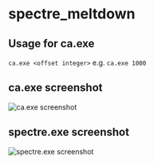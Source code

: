 # spectre_meltdown

## Usage for ca.exe
`ca.exe <offset integer>`
e.g. 
`ca.exe 1000`

## ca.exe screenshot

![ca.exe screenshot](https://github.com/bao7uo/spectre_meltdown/raw/master/images/ca_screenshot.png)

## spectre.exe screenshot

![spectre.exe screenshot](https://github.com/bao7uo/spectre_meltdown/raw/master/images/spectre_screenshot.png)
